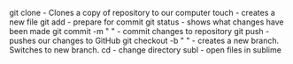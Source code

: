 git clone - Clones a copy of repository to our computer
touch  -  creates a new file
git add - prepare for commit
git status - shows what changes have been made
git commit -m " " - commit changes to repository
git push - pushes our changes to GitHub
git checkout -b " " - creates a new branch. Switches to new branch.
cd - change directory
subl - open files in sublime
